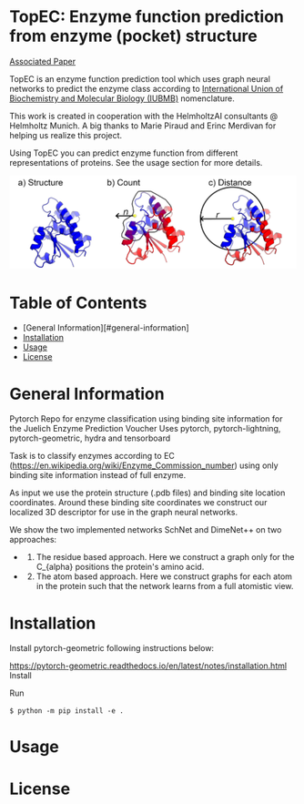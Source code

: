 # TopEC: Enzyme function prediction from enzyme (pocket) structure

[Associated Paper](https://www.google.com)

TopEC is an enzyme function prediction tool which uses graph neural networks to predict the enzyme class according to [International Union of Biochemistry and Molecular Biology (IUBMB)](https://doi.org/10.1093/nar/gkn582) nomenclature. 

This work is created in cooperation with the HelmholtzAI consultants @ Helmholtz Munich. A big thanks to Marie Piraud and Erinc Merdivan for helping us realize this project. 

Using TopEC you can predict enzyme function from different representations of proteins. See the usage section for more details.

![alt text][logo]

[logo]: figure/method_overview_GH_version.png "Method overview"

# Table of Contents
- [General Information][#general-information]
- [Installation](#installation)
- [Usage](#usage)
- [License](#license)

# General Information

Pytorch Repo for enzyme classification using binding site information for the Juelich Enzyme Prediction Voucher
Uses pytorch, pytorch-lightning, pytorch-geometric, hydra and tensorboard

Task is to classify enzymes according to EC (https://en.wikipedia.org/wiki/Enzyme_Commission_number) using only binding site information instead of full enzyme. 

As input we use the protein structure (.pdb files) and binding site location coordinates. Around these binding site coordinates we construct our localized 3D descriptor for use in the graph neural networks. 

We show the two implemented networks SchNet and DimeNet++ on two approaches:

- 1) The residue based approach. Here we construct a graph only for the C_{alpha} positions the protein's amino acid.

- 2) The atom based approach. Here we construct graphs for each atom in the protein such that the network learns from a full atomistic view. 


# Installation
Install pytorch-geometric following instructions below:

https://pytorch-geometric.readthedocs.io/en/latest/notes/installation.html
Install

Run
```
$ python -m pip install -e .
```
# Usage

# License


